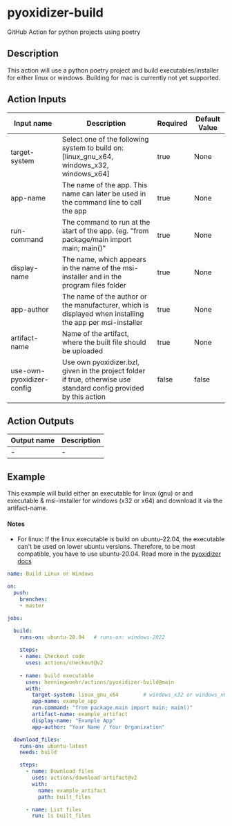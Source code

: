 # pyoxidizer-build
GitHub Action for python projects using poetry

## Description
This action will use a python poetry project and build executables/installer for either linux or windows.
Building for mac is currently not yet supported.

## Action Inputs
| Input name | Description | Required | Default Value |
| --- | --- | --- | --- |
| target-system | Select one of the following system to build on: [linux_gnu_x64, windows_x32, windows_x64] | true | None |
| app-name | The name of the app. This name can later be used in the command line to call the app | true | None |
| run-command | The command to run at the start of the app. (eg. \"from package/main import main; main()\" | true | None |
| display-name | The name, which appears in the name of the msi-installer and in the program files folder | true | None |
| app-author | The name of the author or the manufacturer, which is displayed when installing the app per msi-installer | true | None |
| artifact-name | Name of the artifact, where the built file should be uploaded | true | None |
| use-own-pyoxidizer-config | Use own pyoxidizer.bzl, given in the project folder if true, otherwise use standard config provided by this action | false | false |

## Action Outputs
| Output name | Description |
| --- | --- |
| - | - |
## Example
This example will build either an executable for linux (gnu) or and executable & msi-installer for windows (x32 or x64) and download it via the artifact-name.

#### Notes
- For linux: If the linux executable is build on ubuntu-22.04, the executable can't be used on lower ubuntu versions. Therefore, to be most compatible, you have to use ubuntu-20.04. Read more in the [pyoxidizer docs](https://pyoxidizer.readthedocs.io/en/stable/pyoxidizer_distributing_linux.html#managing-binary-portability-on-linux)

```yml
name: Build Linux or Windows

on: 
  push:
    branches:
    - master

jobs:

  build:
    runs-on: ubuntu-20.04   # runs-on: windows-2022
    
    steps:
    - name: Checkout code
      uses: actions/checkout@v2
    
    - name: build executable
      uses: henningwoehr/actions/pyoxidizer-build@main
      with:
        target-system: linux_gnu_x64        # windows_x32 or windows_x64
        app-name: example_app
        run-command: "from package.main import main; main()"
        artifact-name: example_artifact
        display-name: "Example App"
        app-author: "Your Name / Your Organization"

  download_files:
    runs-on: ubuntu-latest
    needs: build

    steps:
      - name: Download files
        uses: actions/download-artifact@v2
        with:
          name: example_artifact
          path: built_files

      - name: List files
        run: ls built_files

```